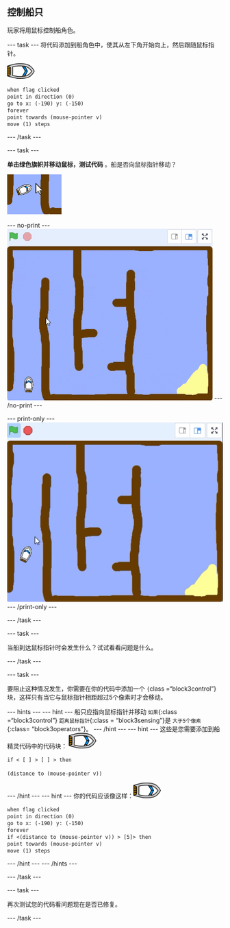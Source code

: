 ## 控制船只

玩家将用鼠标控制船角色。

\--- task \--- 将代码添加到船角色中，使其从左下角开始向上，然后跟随鼠标指针。

![船角色](images/boat_resize.png)

```blocks3
when flag clicked
point in direction (0)
go to x: (-190) y: (-150)
forever
point towards (mouse-pointer v)
move (1) steps
```

\--- /task \---

\--- task \---

**单击绿色旗帜并移动鼠标，测试代码** 。船是否向鼠标指针移动？

![截屏](images/boat-mouse.png)

\--- no-print \--- ![screenshot](images/boat-pointer-test-anim.gif) \--- /no-print \---

\--- print-only \--- ![screenshot](images/boat-pointer-test-anim.png) \--- /print-only \---

\--- /task \---

\--- task \---

当船到达鼠标指针时会发生什么？试试看看问题是什么。

\--- /task \---

\--- task \---

要阻止这种情况发生，你需要在你的代码中添加一个 `{`class =“block3control”}块，这样只有当它与鼠标指针相距超过5个像素时才会移动。

\--- hints \--- \--- hint \--- 船只应指向鼠标指针并移动 `如果`{:class =“block3control”} `距离鼠标指针`{:class = “block3sensing”}是 `大于5个像素`{:class= “block3operators”}。 \--- /hint \--- \--- hint \--- 这些是您需要添加到船精灵代码中的代码块： ![船角色](images/boat_resize.png)

```blocks3
if < [ ] > [ ] > then

(distance to (mouse-pointer v))
```

\--- /hint \--- \--- hint \--- 你的代码应该像这样：![船角色](images/boat_resize.png)

```blocks3
when flag clicked
point in direction (0)
go to x: (-190) y: (-150)
forever
if <(distance to (mouse-pointer v)) > [5]> then
point towards (mouse-pointer v)
move (1) steps
```

\--- /hint \--- \--- /hints \---

\--- /task \---

\--- task \---

再次测试您的代码看问题现在是否已修复。

\--- /task \---